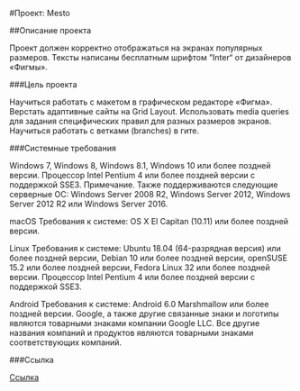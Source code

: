 #Проект: Mesto

##Описание проекта

Проект должен корректно отображаться на экранах популярных размеров. Тексты написаны бесплатным шрифтом ”Inter“ от дизайнеров «Фигмы».

###Цель проекта

Научиться работать с макетом в графическом редакторе «Фигма». Верстать адаптивные сайты на Grid Layout. Использовать media queries для задания специфических правил для разных размеров экранов. Научиться работать с ветками (branches) в гите.

###Cистемные требования

Windows 7, Windows 8, Windows 8.1, Windows 10 или более поздней версии. Процессор Intel Pentium 4 или более поздней версии с поддержкой SSE3. Примечание. Также поддерживаются следующие серверные ОС: Windows Server 2008 R2, Windows Server 2012, Windows Server 2012 R2 или Windows Server 2016.

macOS Требования к системе: OS X El Capitan (10.11) или более поздней версии.

Linux Требования к системе: Ubuntu 18.04 (64-разрядная версия) или более поздней версии, Debian 10 или более поздней версии, openSUSE 15.2 или более поздней версии, Fedora Linux 32 или более поздней версии. Процессор Intel Pentium 4 или более поздней версии с поддержкой SSE3.

Android Требования к системе: Android 6.0 Marshmallow или более поздней версии. Google, а также другие связанные знаки и логотипы являются товарными знаками компании Google LLC. Все другие названия компаний и продуктов являются товарными знаками соответствующих компаний.

###Сcылка

[Сcылка](http://slavarichkov.github.io/mesto/)